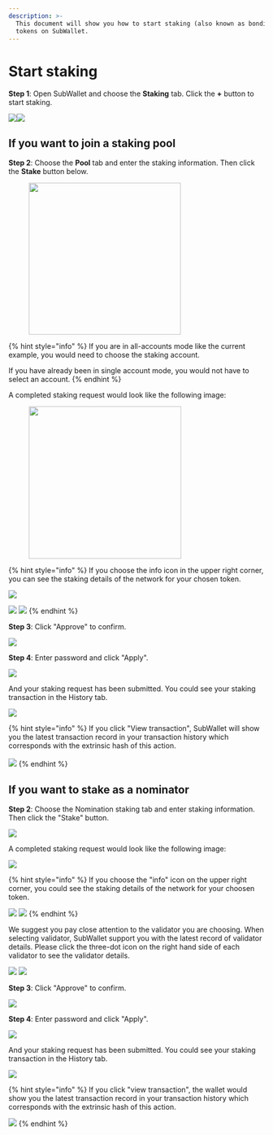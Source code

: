 ```yaml
---
description: >-
  This document will show you how to start staking (also known as bonding)
  tokens on SubWallet.
---
```


# Start staking

**Step 1**: Open SubWallet and choose the **Staking** tab. Click the **+** button to start staking.&#x20;

![](<../../.gitbook/assets/image (1878).png>)![](<../../.gitbook/assets/image (1879).png>)

## If you want to join a staking pool

**Step 2**: Choose the **Pool** tab and enter the staking information. Then click the **Stake** button below.

<div align="left">

<figure><img src="../../.gitbook/assets/image (1880).png" alt="" width="299"><figcaption></figcaption></figure>

</div>

{% hint style="info" %}
If you are in all-accounts mode like the current example, you would need to choose the staking account.&#x20;

If you have already been in single account mode, you would not have to select an account.
{% endhint %}

A completed staking request would look like the following image:

<div align="left">

<figure><img src="../../.gitbook/assets/image (1882).png" alt="" width="300"><figcaption></figcaption></figure>

</div>

{% hint style="info" %}
If you choose the info icon in the upper right corner, you can see the staking details of the network for your chosen token.

![](<../../.gitbook/assets/image (1883).png>)

![](<../../.gitbook/assets/image (1479).png>) ![](<../../.gitbook/assets/image (1453).png>)
{% endhint %}

**Step 3**: Click "Approve" to confirm.

![](<../../.gitbook/assets/image (1008).png>)



**Step 4**: Enter password and click "Apply".

![](<../../.gitbook/assets/image (1480).png>)

And your staking request has been submitted. You could see your staking transaction in the History tab.

![](<../../.gitbook/assets/image (1062).png>)

{% hint style="info" %}
If you click "View transaction", SubWallet will show you the latest transaction record in your transaction history which corresponds with the extrinsic hash of this action.\
\
![](<../../.gitbook/assets/image (1236).png>)
{% endhint %}



## If you want to stake as a nominator

**Step 2**: Choose the Nomination staking tab and enter staking information. Then click the "Stake" button.

![](<../../.gitbook/assets/image (1495).png>)

A completed staking request would look like the following image:

![](<../../.gitbook/assets/image (1216).png>)

{% hint style="info" %}
If you choose the "info" icon on the upper  right corner, you could see the staking details of the network for your choosen token.

![](<../../.gitbook/assets/image (1517).png>) ![](<../../.gitbook/assets/image (999).png>)
{% endhint %}

We suggest you pay close attention to the validator you are choosing. When selecting validator, SubWallet support you with the latest record of validator details. Please click the three-dot icon on the right hand side of each validator to see the validator details.

![](<../../.gitbook/assets/image (1224).png>) ![](<../../.gitbook/assets/image (1370).png>)

**Step 3**: Click "Approve" to confirm.

![](<../../.gitbook/assets/image (1079).png>)

**Step 4**: Enter password and click "Apply".

![](<../../.gitbook/assets/image (1188).png>)

And your staking request has been submitted. You could see your staking transaction in the History tab.

![](<../../.gitbook/assets/image (1033).png>)

{% hint style="info" %}
If you click "view transaction", the wallet would show you the latest transaction record in your transaction history which corresponds with the extrinsic hash of this action.

![](<../../.gitbook/assets/image (1482).png>)
{% endhint %}



